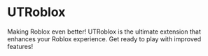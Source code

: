 # UTRoblox

Making Roblox even better! UTRoblox is the ultimate extension that enhances your Roblox experience. Get ready to play with improved features!
